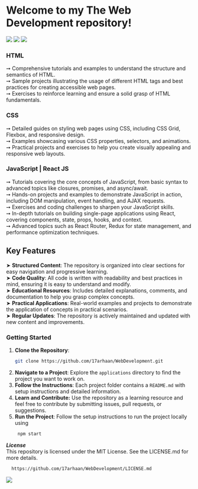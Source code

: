 <h1>
  Welcome to my The Web Development repository! 
</h1>
<img src="https://user-images.githubusercontent.com/73097560/115834477-dbab4500-a447-11eb-908a-139a6edaec5c.gif">

<img src="https://topskill.biz/wp-content/uploads/2022/11/ColorlessBitesizedKob-size_restricted.gif">

<img src="https://user-images.githubusercontent.com/73097560/115834477-dbab4500-a447-11eb-908a-139a6edaec5c.gif">

<h3>HTML</h3> 

➙ Comprehensive tutorials and examples to understand the structure and semantics of HTML.
<br/>
➙ Sample projects illustrating the usage of different HTML tags and best practices for creating accessible web pages.
<br/>
➙ Exercises to reinforce learning and ensure a solid grasp of HTML fundamentals.
<br/>
<h3>CSS</h3>

➙  Detailed guides on styling web pages using CSS, including CSS Grid, Flexbox, and responsive design.
<br/>
➙  Examples showcasing various CSS properties, selectors, and animations.
<br/>
➙  Practical projects and exercises to help you create visually appealing and responsive web layouts.
<br/>

<h3> JavaScript | React JS </h3>

➙  Tutorials covering the core concepts of JavaScript, from basic syntax to advanced topics like closures, promises, and async/await.
<br/>
➙  Hands-on projects and examples to demonstrate JavaScript in action, including DOM manipulation, event handling, and AJAX requests.
<br/>
➙  Exercises and coding challenges to sharpen your JavaScript skills.
<br/>
➙  In-depth tutorials on building single-page applications using React, covering components, state, props, hooks, and context.
<br/>
➙  Advanced topics such as React Router, Redux for state management, and performance optimization techniques.
<br/>
<h2>Key Features</h2>

➤  **Structured Content**: The repository is organized into clear sections for easy navigation and progressive learning.
<br/>
➤  **Code Quality**: All code is written with readability and best practices in mind, ensuring it is easy to understand and modify.
<br/>
➤  **Educational Resources**: Includes detailed explanations, comments, and documentation to help you grasp complex concepts.
<br/>
➤  **Practical Applications**: Real-world examples and projects to demonstrate the application of concepts in practical scenarios.
<br/>
➤  **Regular Updates**: The repository is actively maintained and updated with new content and improvements.
<br/>

### Getting Started

1. **Clone the Repository**: 
    ```bash
    git clone https://github.com/17arhaan/WebDevelopment.git
    ```
2. **Navigate to a Project**: Explore the `applications` directory to find the project you want to work on.
3. **Follow the Instructions**: Each project folder contains a `README.md` with setup instructions and detailed information.
4. **Learn and Contribute:** Use the repository as a learning resource and feel free to contribute by submitting issues, pull requests, or suggestions.
5. **Run the Project**: Follow the setup instructions to run the project locally using
   ```bash
    npm start
    ```

***License***
<br/>
This repository is licensed under the MIT License. See the LICENSE.md for more details.
   
  ```bash
    https://github.com/17arhaan/WebDevelopment/LICENSE.md
   ```

<a href="https://github.com/17arhaan" target="_blank"><img src="https://img.shields.io/badge/GitHub-100000?style=for-the-badge&logo=github&logoColor=white" target="_blank"></a>
